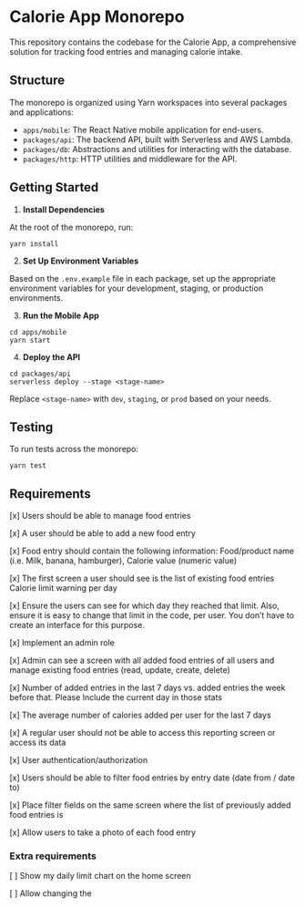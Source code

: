 # Calorie App Monorepo

This repository contains the codebase for the Calorie App, a comprehensive solution for tracking food entries and managing calorie intake.

## Structure

The monorepo is organized using Yarn workspaces into several packages and applications:

- `apps/mobile`: The React Native mobile application for end-users.
- `packages/api`: The backend API, built with Serverless and AWS Lambda.
- `packages/db`: Abstractions and utilities for interacting with the database.
- `packages/http`: HTTP utilities and middleware for the API.

## Getting Started

1. **Install Dependencies**

At the root of the monorepo, run:

```
yarn install
```

2. **Set Up Environment Variables**

Based on the `.env.example` file in each package, set up the appropriate environment variables for your development, staging, or production environments.

3. **Run the Mobile App**

```
cd apps/mobile
yarn start
```

4. **Deploy the API**

```
cd packages/api
serverless deploy --stage <stage-name>
```

Replace `<stage-name>` with `dev`, `staging`, or `prod` based on your needs.

## Testing

To run tests across the monorepo:

```
yarn test
```

## Requirements

[x] Users should be able to manage food entries

[x] A user should be able to add a new food entry

[x] Food entry should contain the following information: Food/product name (i.e. Milk, banana, hamburger), Calorie value (numeric value)

[x] The first screen a user should see is the list of existing food entries
Calorie limit warning per day

[x] Ensure the users can see for which day they reached that limit. Also, ensure it
is easy to change that limit in the code, per user. You don’t have to create an interface for this purpose.

[x] Implement an admin role

[x] Admin can see a screen with all added food entries of all users and manage existing food entries (read, update, create, delete)

[x] Number of added entries in the last 7 days vs. added entries the week before that. Please Include the current day in those stats

[x] The average number of calories added per user for the last 7 days

[x] A regular user should not be able to access this reporting screen or access its data

[x] User authentication/authorization

[x] Users should be able to filter food entries by entry date (date from / date to)

[x] Place filter fields on the same screen where the list of previously added food entries is

[x] Allow users to take a photo of each food entry

### Extra requirements

[ ] Show my daily limit chart on the home screen

[ ] Allow changing the
